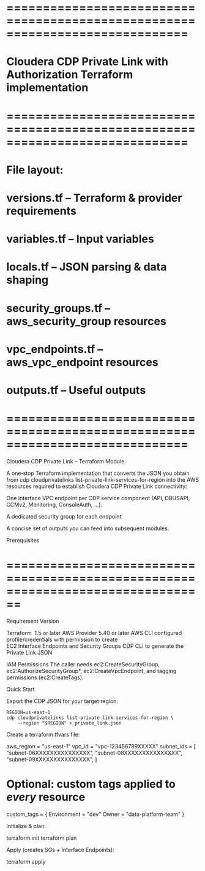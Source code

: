# =============================================================================
# Cloudera CDP Private Link with Authorization Terraform implementation
# =============================================================================
# File layout:
#   versions.tf        – Terraform & provider requirements
#   variables.tf       – Input variables
#   locals.tf          – JSON parsing & data shaping
#   security_groups.tf – aws_security_group resources
#   vpc_endpoints.tf   – aws_vpc_endpoint resources
#   outputs.tf         – Useful outputs
# =============================================================================

Cloudera CDP Private Link – Terraform Module

A one‑stop Terraform implementation that converts the JSON you obtain from
cdp cloudprivatelinks list-private-link-services-for-region into the AWS
resources required to establish Cloudera CDP Private Link connectivity:

One interface VPC endpoint per CDP service component (API, DBUSAPI,
CCMv2, Monitoring, ConsoleAuth, …).

A dedicated security group for each endpoint.

A concise set of outputs you can feed into subsequent modules.


Prerequisites
# ================================================================================

Requirement      Version

Terraform        1.5 or later
AWS Provider     5.40 or later
AWS CLI          configured profile/credentials with permission to create    
                 EC2 Interface Endpoints and Security Groups
CDP CLI          to generate the Private Link JSON

IAM Permissions
The caller needs ec2:CreateSecurityGroup, ec2:AuthorizeSecurityGroup*,
ec2:CreateVpcEndpoint, and tagging permissions (ec2:CreateTags).


Quick Start

Export the CDP JSON for your target region:

```console
REGION=us-east-1
cdp cloudprivatelinks list-private-link-services-for-region \
    --region "$REGION" > private_link.json
```

Create a terraform.tfvars file:

aws_region             = "us-east-1"
vpc_id                 = "vpc-123456789XXXXX"
subnet_ids             = [
  "subnet-06XXXXXXXXXXXXXXX",
  "subnet-08XXXXXXXXXXXXXXX",
  "subnet-09XXXXXXXXXXXXXXX",
]

# Optional: custom tags applied to *every* resource
custom_tags = {
  Environment = "dev"
  Owner       = "data-platform-team"
}

Initialize & plan:

terraform init
terraform plan

Apply (creates SGs + Interface Endpoints):

terraform apply

